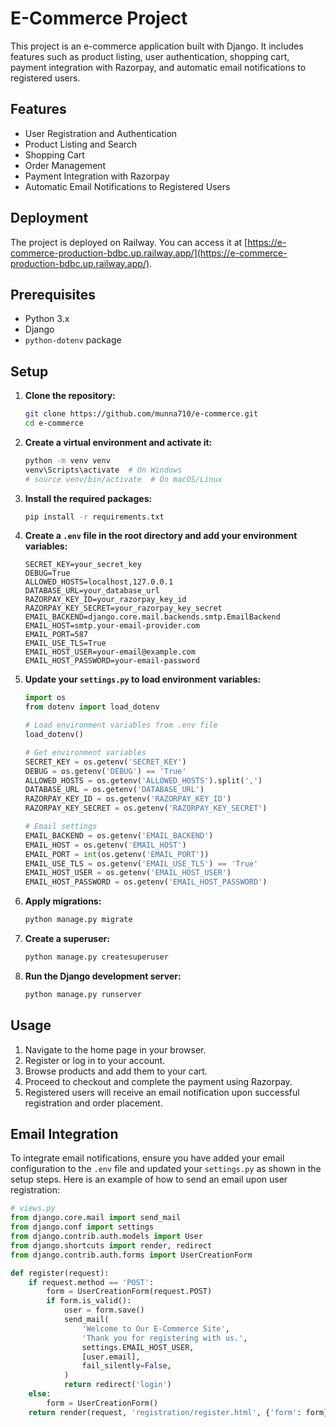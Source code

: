 # E-Commerce Project

This project is an e-commerce application built with Django. It includes features such as product listing, user authentication, shopping cart, payment integration with Razorpay, and automatic email notifications to registered users.

## Features

- User Registration and Authentication
- Product Listing and Search
- Shopping Cart
- Order Management
- Payment Integration with Razorpay
- Automatic Email Notifications to Registered Users

## Deployment

The project is deployed on Railway. You can access it at [https://e-commerce-production-bdbc.up.railway.app/](https://e-commerce-production-bdbc.up.railway.app/).
## Prerequisites

- Python 3.x
- Django
- `python-dotenv` package

## Setup

1. **Clone the repository:**

    ```sh
    git clone https://github.com/munna710/e-commerce.git
    cd e-commerce
    ```

2. **Create a virtual environment and activate it:**

    ```sh
    python -m venv venv
    venv\Scripts\activate  # On Windows
    # source venv/bin/activate  # On macOS/Linux
    ```

3. **Install the required packages:**

    ```sh
    pip install -r requirements.txt
    ```

4. **Create a `.env` file in the root directory and add your environment variables:**

    ```env
    SECRET_KEY=your_secret_key
    DEBUG=True
    ALLOWED_HOSTS=localhost,127.0.0.1
    DATABASE_URL=your_database_url
    RAZORPAY_KEY_ID=your_razorpay_key_id
    RAZORPAY_KEY_SECRET=your_razorpay_key_secret
    EMAIL_BACKEND=django.core.mail.backends.smtp.EmailBackend
    EMAIL_HOST=smtp.your-email-provider.com
    EMAIL_PORT=587
    EMAIL_USE_TLS=True
    EMAIL_HOST_USER=your-email@example.com
    EMAIL_HOST_PASSWORD=your-email-password
    ```

5. **Update your `settings.py` to load environment variables:**

    ```python
    import os
    from dotenv import load_dotenv

    # Load environment variables from .env file
    load_dotenv()

    # Get environment variables
    SECRET_KEY = os.getenv('SECRET_KEY')
    DEBUG = os.getenv('DEBUG') == 'True'
    ALLOWED_HOSTS = os.getenv('ALLOWED_HOSTS').split(',')
    DATABASE_URL = os.getenv('DATABASE_URL')
    RAZORPAY_KEY_ID = os.getenv('RAZORPAY_KEY_ID')
    RAZORPAY_KEY_SECRET = os.getenv('RAZORPAY_KEY_SECRET')

    # Email settings
    EMAIL_BACKEND = os.getenv('EMAIL_BACKEND')
    EMAIL_HOST = os.getenv('EMAIL_HOST')
    EMAIL_PORT = int(os.getenv('EMAIL_PORT'))
    EMAIL_USE_TLS = os.getenv('EMAIL_USE_TLS') == 'True'
    EMAIL_HOST_USER = os.getenv('EMAIL_HOST_USER')
    EMAIL_HOST_PASSWORD = os.getenv('EMAIL_HOST_PASSWORD')
    ```

6. **Apply migrations:**

    ```sh
    python manage.py migrate
    ```

7. **Create a superuser:**

    ```sh
    python manage.py createsuperuser
    ```

8. **Run the Django development server:**

    ```sh
    python manage.py runserver
    ```

## Usage

1. Navigate to the home page in your browser.
2. Register or log in to your account.
3. Browse products and add them to your cart.
4. Proceed to checkout and complete the payment using Razorpay.
5. Registered users will receive an email notification upon successful registration and order placement.

## Email Integration

To integrate email notifications, ensure you have added your email configuration to the `.env` file and updated your `settings.py` as shown in the setup steps. Here is an example of how to send an email upon user registration:

```python
# views.py
from django.core.mail import send_mail
from django.conf import settings
from django.contrib.auth.models import User
from django.shortcuts import render, redirect
from django.contrib.auth.forms import UserCreationForm

def register(request):
    if request.method == 'POST':
        form = UserCreationForm(request.POST)
        if form.is_valid():
            user = form.save()
            send_mail(
                'Welcome to Our E-Commerce Site',
                'Thank you for registering with us.',
                settings.EMAIL_HOST_USER,
                [user.email],
                fail_silently=False,
            )
            return redirect('login')
    else:
        form = UserCreationForm()
    return render(request, 'registration/register.html', {'form': form})
